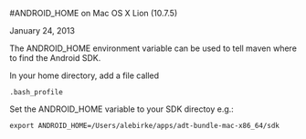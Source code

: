 #ANDROID_HOME on Mac OS X Lion (10.7.5)

January 24, 2013

The ANDROID_HOME environment variable can be used to tell maven where to find the Android SDK.

In your home directory, add a file called

    .bash_profile

Set the ANDROID_HOME variable to your SDK directoy e.g.:

    export ANDROID_HOME=/Users/alebirke/apps/adt-bundle-mac-x86_64/sdk
